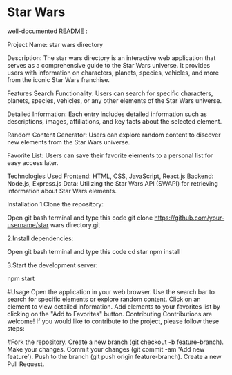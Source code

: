 # Star Wars

well-documented README :

Project Name: star wars directory

Description:
The star wars directory is an interactive web application that serves as a comprehensive guide to the Star Wars universe. It provides users with information on characters, planets, species, vehicles, and more from the iconic Star Wars franchise.

Features
Search Functionality: Users can search for specific characters, planets, species, vehicles, or any other elements of the Star Wars universe.

Detailed Information: Each entry includes detailed information such as descriptions, images, affiliations, and key facts about the selected element.

Random Content Generator: Users can explore random content to discover new elements from the Star Wars universe.

Favorite List: Users can save their favorite elements to a personal list for easy access later.

Technologies Used
Frontend: HTML, CSS, JavaScript, React.js
Backend: Node.js, Express.js
Data: Utilizing the Star Wars API (SWAPI) for retrieving information about Star Wars elements.

Installation
1.Clone the repository:

Open git bash terminal and type this code
git clone https://github.com/your-username/star wars directory.git

2.Install dependencies:

Open git bash terminal and type this code
cd star
npm install

3.Start the development server:

npm start

#Usage
Open the application in your web browser.
Use the search bar to search for specific elements or explore random content.
Click on an element to view detailed information.
Add elements to your favorites list by clicking on the "Add to Favorites" button.
Contributing
Contributions are welcome! If you would like to contribute to the project, please follow these steps:

#Fork the repository.
Create a new branch (git checkout -b feature-branch).
Make your changes.
Commit your changes (git commit -am 'Add new feature').
Push to the branch (git push origin feature-branch).
Create a new Pull Request.

